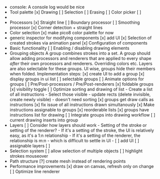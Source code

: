 - console: A console log would be nice
- Tool palette
    [x] Drawing
    [ ] Selection
    [ ] Erasing
    [ ] Color picker
    [ ]
-
- Processors
    [x] Straight line
    [ ] Boundary processor
    [ ] Smoothing processor
    [x] Corner detection + straight lines
- Color selection
    [x] make pico8 color palette for now
- generic inspector for modifying components
    [x] add UI
    [x] Selection of created strokes via animation panel
    [x] Configuration of components
- Basic functionality
    [ ] Enabling / disabling drawing elements
- Grouping objects
    A group combines strokes into a set. A group should allow adding processors and renderers that are applied to every shape _after_ their own processors and renderers. Overriding colors etc. Layers are also selectable for these groups. UI wise, groups hide their members when folded.
    Implementation steps:
    [x] create UI to add a group
    [x] display groups in ui list
    [ ] selectable groups
        [ ] Animate options for groups
        [ ] Pre/Post-processors / Pre/Post-renderers
    [x] foldable groups
    [x] visibility toggle
    [ ] Optimize sorting and drawing of list
        - Create a list of all instructions
        - Select those visible
        - update rects (delete invisible, create newly visible)
        - doesn't need sorting
    [x] groups get draw calls as instructions
        [x] fix issue of all instructions drawn simultanously
    [x] Make instructions assignable to groups
        [x] reorderable lists
    [x] groups have instructions list for drawing
    [ ] Integrate groups into drawing workflow
        [ ] current drawing inserts into group
- Layers
    [ ] Consider how layers should work
        - Setting of the stroke or setting of the renderer?
        - If it's a setting of the stroke, the UI is relatively easy, as it's a 1:n relationship
        - If it's a setting of the renderer, the relationship is m:n - which is difficult to settle in UI
        - 
    [ ] add UI
    [ ] assignable layers
    [ ]
- Selection system
    [ ] allow selection of multiple objects
    [ ] highlight strokes mouseover
- Path structure
    [?] create mesh instead of rendering points
- Performance improvements
    [x] draw on canvas, refresh only on change
    [ ] Optimize line renderer